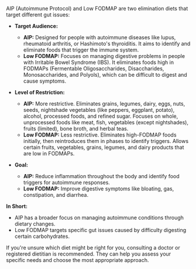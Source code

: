 AIP (Autoimmune Protocol) and Low FODMAP are two elimination diets that target different gut issues:

* **Target Audience:**
    * **AIP:** Designed for people with autoimmune diseases like lupus, rheumatoid arthritis, or Hashimoto's thyroiditis. It aims to identify and eliminate foods that trigger the immune system.
    * **Low FODMAP:** Focuses on managing digestive problems in people with Irritable Bowel Syndrome (IBS). It eliminates foods high in FODMAPs (Fermentable Oligosaccharides, Disaccharides, Monosaccharides, and Polyols), which can be difficult to digest and cause symptoms.

* **Level of Restriction:**
    * **AIP:** More restrictive. Eliminates grains, legumes, dairy, eggs, nuts, seeds, nightshade vegetables (like peppers, eggplant, potato), alcohol, processed foods, and refined sugar. Focuses on whole, unprocessed foods like meat, fish, vegetables (except nightshades), fruits (limited), bone broth, and herbal teas.
    * **Low FODMAP:** Less restrictive. Eliminates high-FODMAP foods initially, then reintroduces them in phases to identify triggers. Allows certain fruits, vegetables, grains, legumes, and dairy products that are low in FODMAPs.

* **Goal:**
    * **AIP:** Reduce inflammation throughout the body and identify food triggers for autoimmune responses. 
    * **Low FODMAP:** Improve digestive symptoms like bloating, gas, constipation, and diarrhea.

**In Short:**

* AIP has a broader focus on managing autoimmune conditions through dietary changes.
* Low FODMAP targets specific gut issues caused by difficulty digesting certain carbohydrates.

If you're unsure which diet might be right for you, consulting a doctor or registered dietitian is recommended. They can help you assess your specific needs and choose the most appropriate approach.
